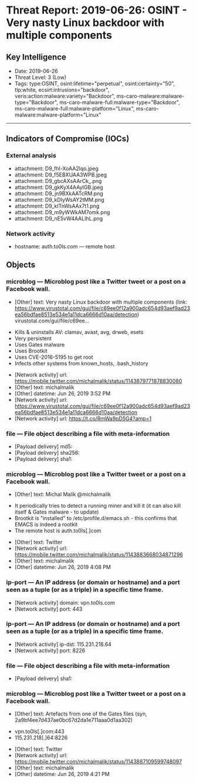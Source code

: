 # Threat Report: 2019-06-26: OSINT - Very nasty Linux backdoor with multiple components


## Key Intelligence
* Date: 2019-06-26
* Threat Level: 3 (Low)
* Tags: type:OSINT, osint:lifetime="perpetual", osint:certainty="50", tlp:white, ecsirt:intrusions="backdoor", veris:action:malware:variety="Backdoor", ms-caro-malware:malware-type="Backdoor", ms-caro-malware-full:malware-type="Backdoor", ms-caro-malware-full:malware-platform="Linux", ms-caro-malware:malware-platform="Linux"

---

## Indicators of Compromise (IOCs)
### External analysis
* attachment: D9_fhl-XoAA2lqo.jpeg
* attachment: D9_f5EBXUAA3WPB.jpeg
* attachment: D9_gbcAXsAArCk_.png
* attachment: D9_gkKyX4AAyIGB.jpeg
* attachment: D9_jn9BXkAATcRM.png
* attachment: D9_kDIyWsAY2tMM.png
* attachment: D9_kITnWsAAx7t1.png
* attachment: D9_m9yWWkAM7omk.png
* attachment: D9_nE5vW4AALIhL.png

### Network activity
* hostname: auth.to0ls.com — remote host

## Objects
### microblog — Microblog post like a Twitter tweet or a post on a Facebook wall.
* [Other] text: Very nasty Linux backdoor with multiple components (link: https://www.virustotal.com/gui/file/c69ee0f12a900adc654d93aef9ad23ea56bdfae8513e534e1a11dca6666d10aa/detection) virustotal.com/gui/file/c69ee…

- Kills & uninstalls AV: clamav, avast, avg, drweb, esets
- Very persistent
- Uses Gates malware
- Uses Brootkit
- Uses CVE-2016-5195 to get root
- Infects other systems from known_hosts, .bash_history
* [Network activity] url: https://mobile.twitter.com/michalmalik/status/1143879771878830080
* [Other] text: michalmalik
* [Other] datetime: Jun 26, 2019 3:52 PM
* [Network activity] url: https://www.virustotal.com/gui/file/c69ee0f12a900adc654d93aef9ad23ea56bdfae8513e534e1a11dca6666d10aa/detection
* [Network activity] url: https://t.co/RmWa9pD5G4?amp=1

### file — File object describing a file with meta-information
* [Payload delivery] md5: <md5>
* [Payload delivery] sha256: <sha256>
* [Payload delivery] sha1: <sha1>

### microblog — Microblog post like a Twitter tweet or a post on a Facebook wall.
* [Other] text: Michal Malík
@michalmalik
- It periodically tries to detect a running miner and kill it (it can also kill itself & Gates malware - to update)
- Brootkit is "installed" to  /etc/profile.d/emacs.sh - this confirms that EMACS is indeed a rootkit
- The remote host is auth.to0ls[.]com
* [Other] text: Twitter
* [Network activity] url: https://mobile.twitter.com/michalmalik/status/1143883668034871296
* [Other] text: michalmalik
* [Other] datetime: Jun 26, 2019  4:08 PM

### ip-port — An IP address (or domain or hostname) and a port seen as a tuple (or as a triple) in a specific time frame.
* [Network activity] domain: vpn.to0ls.com
* [Network activity] port: 443

### ip-port — An IP address (or domain or hostname) and a port seen as a tuple (or as a triple) in a specific time frame.
* [Network activity] ip-dst: 115.231.218.64
* [Network activity] port: 8226

### file — File object describing a file with meta-information
* [Payload delivery] sha1: <sha1>

### microblog — Microblog post like a Twitter tweet or a post on a Facebook wall.
* [Other] text: Artefacts from one of the Gates files (syn, 2a9bf4ee7d437ae0bc67d2da1e711aaa0d1aa302)
- vpn.to0ls[.]com:443
- 115.231.218[.]64:8226
* [Other] text: Twitter
* [Network activity] url: https://mobile.twitter.com/michalmalik/status/1143887109599748097
* [Other] text: michalmalik
* [Other] datetime: Jun 26, 2019 4:21 PM
